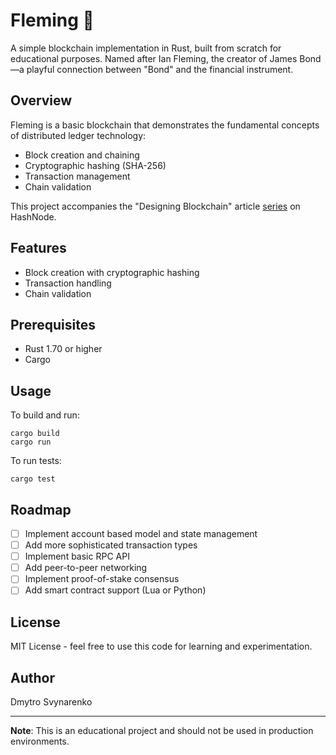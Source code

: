 # Fleming 🔗

A simple blockchain implementation in Rust, built from scratch for educational purposes. Named after Ian Fleming, the creator of James Bond—a playful connection between "Bond" and the financial instrument.

## Overview

Fleming is a basic blockchain that demonstrates the fundamental concepts of distributed ledger technology:
- Block creation and chaining
- Cryptographic hashing (SHA-256)
- Transaction management
- Chain validation

This project accompanies the "Designing Blockchain" article [series](https://dsvynarenko.hashnode.dev/series/designing-blockchain-rust) on HashNode.

## Features

- Block creation with cryptographic hashing
- Transaction handling
- Chain validation

## Prerequisites

- Rust 1.70 or higher
- Cargo

## Usage
To build and run:
```
cargo build
cargo run
```
To run tests:
```
cargo test
```

## Roadmap

- [ ] Implement account based model and state management
- [ ] Add more sophisticated transaction types
- [ ] Implement basic RPC API
- [ ] Add peer-to-peer networking
- [ ] Implement proof-of-stake consensus
- [ ] Add smart contract support (Lua or Python)

## License

MIT License - feel free to use this code for learning and experimentation.

## Author

Dmytro Svynarenko

---

**Note**: This is an educational project and should not be used in production environments.